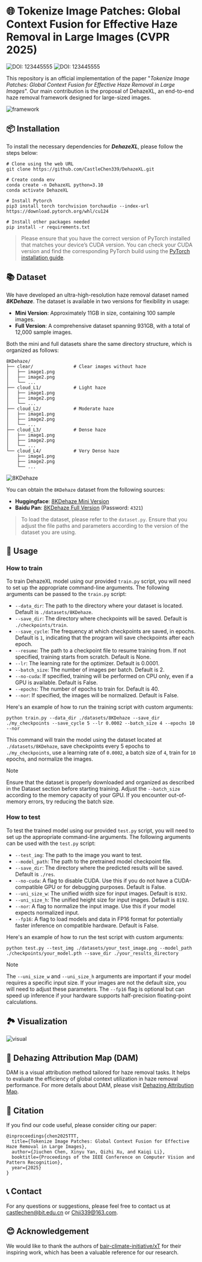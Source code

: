 # 🌐 Tokenize Image Patches: Global Context Fusion for Effective Haze Removal in Large Images (CVPR 2025)

![DOI: 123445555](https://img.shields.io/badge/DOI-123445555-blue) ![DOI: 123445555](https://img.shields.io/badge/DOI-123445555-blue)

This repository is an official implementation of the paper "*Tokenize Image Patches: Global Context Fusion for Effective Haze Removal in Large Images*". Our main contribution is the proposal of DehazeXL,  an end-to-end haze removal framework designed for large-sized images.

![framework](./assets/framework.png)



## 📦 Installation

To install the necessary dependencies for ***DehazeXL***, please follow the steps below:

```
# Clone using the web URL
git clone https://github.com/CastleChen339/DehazeXL.git

# Create conda env
conda create -n DehazeXL python=3.10
conda activate DehazeXL

# Install Pytorch
pip3 install torch torchvision torchaudio --index-url https://download.pytorch.org/whl/cu124

# Install other packages needed
pip install -r requirements.txt
```

> Please ensure that you have the correct version of PyTorch installed that matches your device’s CUDA version. You can check your CUDA version and find the corresponding PyTorch build using the [PyTorch installation guide](https://pytorch.org/get-started/locally/).



## 📚 Dataset

We have developed an ultra-high-resolution haze removal dataset named ***8KDehaze***. The dataset is available in two versions for flexibility in usage:

- **Mini Version**: Approximately 11GB in size, containing 100 sample images.
- **Full Version**: A comprehensive dataset spanning 931GB, with a total of 12,000 sample images.

Both the mini and full datasets share the same directory structure, which is organized as follows:

```
8KDehaze/
├── clear/               # Clear images without haze
│   ├── image1.png
│   ├── image2.png
│   └── ...
├── cloud_L1/            # Light haze
│   ├── image1.png
│   ├── image2.png
│   └── ...
├── cloud_L2/            # Moderate haze
│   ├── image1.png
│   ├── image2.png
│   └── ...
├── cloud_L3/            # Dense haze
│   ├── image1.png
│   ├── image2.png
│   └── ...
└── cloud_L4/            # Very Dense haze
    ├── image1.png
    ├── image2.png
    └── ...
```

![8KDehaze](./assets/8KDehaze.png)

You can obtain the `8KDehaze` dataset from the following sources:

- **Huggingface**: [8KDehaze Mini Version](https://huggingface.co/datasets/fengyanzi/8KDehaze_mini/tree/main)
- **Baidu Pan**: [8KDehaze Full Version]( https://pan.baidu.com/s/1-z7h-BLV7BxNg4Qp6Hi5uQ?pwd=4321) (Password: `4321`)

> To load the dataset, please refer to the `dataset.py`. Ensure that you adjust the file paths and parameters according to the version of the dataset you are using.



## 🚀 Usage

### How to train


To train DehazeXL model using our provided `train.py` script, you will need to set up the appropriate command-line arguments. The following arguments can be passed to the `train.py` script:

- `--data_dir`: The path to the directory where your dataset is located. Default is `./datasets/8KDehaze`.
- `--save_dir`: The directory where checkpoints will be saved. Default is `./checkpoints/train`.
- `--save_cycle`: The frequency at which checkpoints are saved, in epochs. Default is `1`, indicating that the program will save checkpoints after each epoch.
- `--resume`: The path to a checkpoint file to resume training from. If not specified, training starts from scratch. Default is None.
- `--lr`: The learning rate for the optimizer. Default is 0.0001.
- `--batch_size`: The number of images per batch. Default is 2.
- `--no-cuda`: If specified, training will be performed on CPU only, even if a GPU is available. Default is False.
- `--epochs`: The number of epochs to train for. Default is 40.
- `--nor`: If specified, the images will be normalized. Default is False.

Here's an example of how to run the training script with custom arguments:

```
python train.py --data_dir ./datasets/8KDehaze --save_dir ./my_checkpoints --save_cycle 5 --lr 0.0002 --batch_size 4 --epochs 10 --nor
```

This command will train the model using the dataset located at `./datasets/8KDehaze`, save checkpoints every 5 epochs to `./my_checkpoints`, use a learning rate of `0.0002`, a batch size of `4`, train for `10` epochs, and normalize the images.

> [!NOTE]
>
> Ensure that the dataset is properly downloaded and organized as described in the Dataset section before starting training. Adjust the `--batch_size` according to the memory capacity of your GPU. If you encounter out-of-memory errors, try reducing the batch size.

### How to test

To test the trained model using our provided `test.py` script, you will need to set up the appropriate command-line arguments. The following arguments can be used with the `test.py` script:

- `--test_img`: The path to the image you want to test.
- `--model_path`: The path to the pretrained model checkpoint file.
- `--save_dir`: The directory where the predicted results will be saved. Default is `./res`.
- `--no-cuda`: A flag to disable CUDA. Use this if you do not have a CUDA-compatible GPU or for debugging purposes. Default is False.
- `--uni_size_w`: The unified width size for input images. Default is `8192`.
- `--uni_size_h`: The unified height size for input images. Default is `8192`.
- `--nor`: A flag to normalize the input image. Use this if your model expects normalized input.
- `--fp16`: A flag to load models and data in FP16 format for potentially faster inference on compatible hardware. Default is False.

Here's an example of how to run the test script with custom arguments:

```
python test.py --test_img ./datasets/your_test_image.png --model_path ./checkpoints/your_model.pth --save_dir ./your_results_directory
```

> [!NOTE]
>
> The `--uni_size_w` and `--uni_size_h` arguments are important if your model requires a specific input size. If your images are not the default size, you will need to adjust these parameters.
> The `--fp16` flag is optional but can speed up inference if your hardware supports half-precision floating-point calculations.



## 🏞️ Visualization

![visual](./assets/visual.png)



## 🌈 Dehazing Attribution Map (DAM)

DAM is a visual attribution method tailored for haze removal tasks. It helps to evaluate the efficiency of global context utilization in haze removal performance. For more details about DAM, please visit [Dehazing Attribution Map](https://github.com/fengyanzi/DehazingAttributionMap).



## 📖 Citation

If you find our code useful, please consider citing our paper:

```
@inproceedings{chen2025TTT,
  title={Tokenize Image Patches: Global Context Fusion for Effective Haze Removal in Large Images},
  author={Jiuchen Chen, Xinyu Yan, Qizhi Xu, and Kaiqi Li},
  booktitle={Proceedings of the IEEE Conference on Computer Vision and Pattern Recognition},
  year={2025}
}
```



## 📞 Contact

For any questions or suggestions, please feel free to contact us at castlechen@bit.edu.cn or Chji339@163.com.



## 😊 Acknowledgement

We would like to thank the authors of [bair-climate-initiative/xT](https://github.com/bair-climate-initiative/xT) for their inspiring work, which has been a valuable reference for our research.